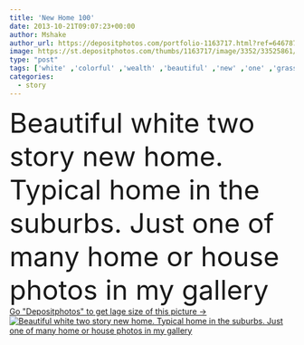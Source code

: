 ```yaml
---
title: 'New Home 100'
date: 2013-10-21T09:07:23+00:00
author: Mshake
author_url: https://depositphotos.com/portfolio-1163717.html?ref=64678756
image: https://st.depositphotos.com/thumbs/1163717/image/3352/33525861/api_thumb_450.jpg?forcejpeg=true
type: "post"
tags: ['white' ,'colorful' ,'wealth' ,'beautiful' ,'new' ,'one' ,'grass' ,'lawn' ,'plants' ,'architecture' ,'building' ,'construction' ,'estate' ,'house' ,'real' ,'dwelling' ,'home' ,'two' ,'gallery' ,'investment' ,'mortgage' ,'property' ,'brick' ,'suburban' ,'in' ,'many' ,'residence' ,'residential' ,'ranch' ,'story' ,'rent' ,'condominium' ,'masonry' ,'of' ,'suburbs' ,'realtor' ,'the' ,'photos' ,'realestate' ,'realty' ,'or' ,'own' ,'just' ,'condo' ,'typical' ,'neighborhood' ,'landscaping' ,'my' ,'grounds' ,'white house' ]
categories: 
  - story
---
```

<div aling="center">
            <font size="60"> Beautiful white two story new home. Typical home in the suburbs. Just one of many home or house photos in my gallery</font>   
</div>
<div>
    <a href='https://st.depositphotos.com/thumbs/1163717/image/3352/33525861/api_thumb_450.jpg?forcejpeg=true?ref=64678756' target=_blank > Go "Depositphotos" to get lage size of this picture ->
        <img href='https://st.depositphotos.com/thumbs/1163717/image/3352/33525861/api_thumb_450.jpg?forcejpeg=true?ref=64678756' src='https://st.depositphotos.com/1163717/3352/i/950/depositphotos_33525861-stock-photo-new-home-100.jpg?forcejpeg=true' alt='Beautiful white two story new home. Typical home in the suburbs. Just one of many home or house photos in my gallery' >
    </a>
</div>

